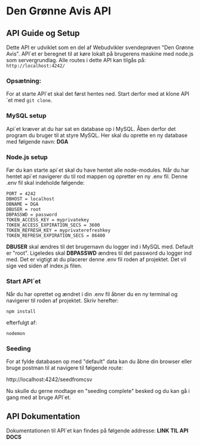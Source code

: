 # Den Grønne Avis API

## API Guide og Setup

Dette API er udviklet som en del af Webudvikler svendeprøven "Den Grønne Avis". API´et er beregnet til at køre lokalt på brugerens maskine med node.js som servergrundlag. Alle routes i dette API kan tilgås på:
`http://localhost:4242/`

### Opsætning:

For at starte API´et skal det først hentes ned. Start derfor med at klone API´et med `git clone`.

### MySQL setup

Api´et kræver at du har sat en database op i MySQL. Åben derfor det program du bruger til at styre MySQL. Her skal du oprette en ny database med følgende navn: **DGA**

### Node.js setup

Før du kan starte api´et skal du have hentet alle node-modules. Når du har hentet api´et navigerer du til rod mappen og opretter en ny .env fil.
Denne .env fil skal indeholde følgende:

```
PORT = 4242
DBHOST = localhost
DBNAME = DGA
DBUSER = root
DBPASSWD = password
TOKEN_ACCESS_KEY = myprivatekey
TOKEN_ACCESS_EXPIRATION_SECS = 3600
TOKEN_REFRESH_KEY = myprivaterefreshkey
TOKEN_REFRESH_EXPIRATION_SECS = 86400
```

**DBUSER** skal ændres til det brugernavn du logger ind i MySQL med. Default er "root".
Ligeledes skal **DBPASSWD** ændres til det password du logger ind med.
Det er vigtigt at du placerer denne .env fil roden af projektet. Det vil sige ved siden af index.js filen.

### Start API´et

Når du har oprettet og ændret i din .env fil åbner du en ny terminal og navigerer til roden af projektet. Skriv herefter:

`npm install`

efterfulgt af:

`nodemon`

### Seeding

For at fylde databasen op med "default" data kan du åbne din browser eller bruge postman til at navigere til følgende route:

http://localhost:4242/seedfromcsv

Nu skulle du gerne modtage en "seeding complete" besked og du kan gå i gang med at bruge API´et.

## API Dokumentation

Dokumentationen til API´et kan findes på følgende addresse:
**LINK TIL API DOCS**
